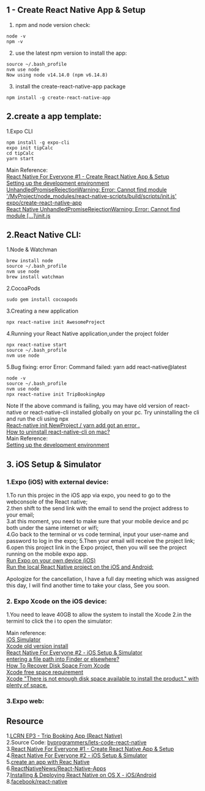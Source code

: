 ## 1 - Create React Native App & Setup  
1. npm and node version check:  
```
node -v
npm -v
```
2. use the latest npm version to install the app:  
```
source ~/.bash_profile 
nvm use node
Now using node v14.14.0 (npm v6.14.8)
```
3. install the create-react-native-app package 
```
npm install -g create-react-native-app
```
##  2.create a app template:  
1.Expo CLI  
```
npm install -g expo-cli
expo init tipCalc 
cd tipCalc 
yarn start 
```

Main Reference:   
[React Native For Everyone #1 - Create React Native App & Setup](https://www.youtube.com/watch?v=3Pm5_Cf7pQI&ab_channel=LevelUpTuts)  
[Setting up the development environment](https://reactnative.dev/docs/environment-setup)   
[UnhandledPromiseRejectionWarning: Error: Cannot find module '/MyProject/node_modules/react-native-scripts/build/scripts/init.js'](https://stackoverflow.com/questions/52472876/unhandledpromiserejectionwarning-error-cannot-find-module-myproject-node-mod)  
[expo/create-react-native-app](https://github.com/expo/create-react-native-app)   
[React Native UnhandledPromiseRejectionWarning: Error: Cannot find module […]\init.js](https://www.superglobals.net/react-native-unhandledpromiserejectionwarning-error-cannot-find-module-init-js/)   

## 2.React Native CLI:  
1.Node & Watchman   
```
brew install node
source ~/.bash_profile 
nvm use node
brew install watchman
```
2.CocoaPods
```
sudo gem install cocoapods
```
3.Creating a new application
```
npx react-native init AwesomeProject
```
4.Running your React Native application,under the project folder
```
npx react-native start
source ~/.bash_profile  
nvm use node 
```
5.Bug fixing: error Error: Command failed: yarn add react-native@latest  
```
node -v 
source ~/.bash_profile 
nvm use node
npx react-native init TripBookingApp 
```
Note If the above command is failing, you may have old version of react-native or react-native-cli installed globally on your pc. Try uninstalling the cli and run the cli using npx  
[React-native init NewProject / yarn add got an error .](https://medium.com/codespace69/react-native-init-newproject-yarn-add-got-an-error-6a5353f8469b)  
[How to uninstall react-native-cli on mac?](https://stackoverflow.com/questions/57248515/how-to-uninstall-react-native-cli-on-mac)   
Main Reference:  
[Setting up the development environment](https://reactnative.dev/docs/environment-setup)   

## 3. iOS Setup & Simulator  

### 1.Expo (iOS) with external device:
1.To run this projec  in the iOS app via expo, you need to go to the webconsole of the React native;  
2.then shift to the send link with the email to send the project address to your email;  
3.at this moment, you need to make sure that your mobile device and pc both under the same internet or wifi;   
4.Go back to the terminal or vs code terminal, input your user-name and password to log in the expo;
5.Then your email will receive the project link;  
6.open this project link in the Expo project, then you will see the project running on the mobile expo app.  
[Run Expo on your own device (iOS)](https://medium.com/@webcore1/how-run-expo-for-react-native-on-your-ios-device-and-first-impressions-49882c38763d)  
[Run the local React Native project on the iOS and Android:](http://glennou.cn/2020/08/22/create-an-app-with-Reac-Native/)  

Apologize for the cancellation, I have a full day meeting which was assigned this day, I will find another time to take your class, See you soon.

### 2. Expo Xcode on the iOS device:  
1.You need to leave 40GB to allow the system to install the Xcode
2.in the terminl to click the i to open the simulator:

Main reference:  
[iOS Simulator](https://docs.expo.io/workflow/ios-simulator/)  
[Xcode old version install](https://developer.apple.com/download/more/)  
[React Native For Everyone #2 - iOS Setup & Simulator](https://www.youtube.com/watch?v=K0y2tc38l2s&ab_channel=LevelUpTuts)  
[entering a file path into Finder or elsewhere?](https://discussions.apple.com/thread/3911493#:~:text=Answer%3A%20A%3A-,Answer%3A%20A%3A,%22%20button%20%26%20you%20are%20there.)  
[How To Recover Disk Space From Xcode](http://blog.neverthesamecolor.net/how-to-recover-disk-space-from-xcode/)   
[Xcode free space requirement](https://apple.stackexchange.com/questions/252753/xcode-free-space-requirement)  
[Xcode "There is not enough disk space available to install the product." with plenty of space.](https://developer.apple.com/forums/thread/27992)   

### 3.Expo web:  



## Resource
1.[LCRN EP3 - Trip Booking App (React Native)](https://www.youtube.com/watch?v=iVT7DRw2e7g&list=LL&index=2&t=101s&ab_channel=ByProgrammers)   
2.Source Code:  [byprogrammers/lets-code-react-native](https://github.com/byprogrammers/lets-code-react-native)   
3.[React Native For Everyone #1 - Create React Native App & Setup](https://www.youtube.com/watch?v=3Pm5_Cf7pQI&ab_channel=LevelUpTuts)  
4.[React Native For Everyone #2 - iOS Setup & Simulator](https://www.youtube.com/watch?v=K0y2tc38l2s&ab_channel=LevelUpTuts)   
5.[create an app with Reac Native](http://glennou.cn/2020/08/22/create-an-app-with-Reac-Native/)  
6.[ReactNativeNews/React-Native-Apps](https://github.com/ReactNativeNews/React-Native-Apps)   
7.[Installing & Deploying React Native on OS X - iOS/Android](https://www.youtube.com/watch?v=RBZL6PO2ytc&ab_channel=ReactNativeTutorial)   
8.[facebook/react-native](https://github.com/facebook/react-native#-building-your-first-react-native-app)   